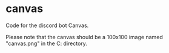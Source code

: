 # canvas
Code for the discord bot Canvas.

Please note that the canvas should be a 100x100 image named "canvas.png" in the C: directory.
